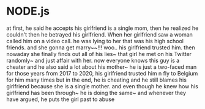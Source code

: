 # NODE.js
at first, he said he accepts his girlfriend is a single mom, then he realized he couldn't then he betrayed his girlfriend. When her girlfriend saw a woman called him on a video call. he was lying to her that was his high school friends. and she gonna get marry~~!!! woo.. his girlfriend trusted him. 
then nowaday she finally finds out all of his lies~
that girl he met on his Twitter randomly~ and just affair with her.
now everyone knows this guy is a cheater
and he also said a lot about his mother~ he is just a two-faced man
for those years from 2017 to 2020, his girlfriend trusted him n fly to Belgium for him many times but in the end, 
he is cheating and he still blames his girlfriend because she is a single mother. and even though he knew how his girlfriend has been through~
he is doing the same~ and whenever they have argued, he puts the girl past to abuse 
